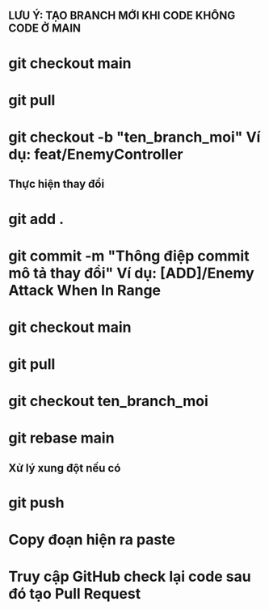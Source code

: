 ## LƯU Ý: TẠO BRANCH MỚI KHI CODE KHÔNG CODE Ở MAIN  
# git checkout main  
# git pull  
# git checkout -b "ten_branch_moi" Ví dụ: feat/EnemyController  
## Thực hiện thay đổi  
# git add .  
# git commit -m "Thông điệp commit mô tả thay đổi" Ví dụ: [ADD]/Enemy Attack When In Range  
# git checkout main  
# git pull  
# git checkout ten_branch_moi  
# git rebase main  
## Xử lý xung đột nếu có  
# git push
# Copy đoạn hiện ra paste
# Truy cập GitHub check lại code sau đó tạo Pull Request
